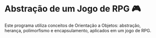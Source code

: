 # Abstração de um Jogo de RPG :video_game:  

Este programa utiliza conceitos de Orientação a Objetos: abstração, herança, polimorfismo e encapsulamento, aplicados em um jogo de RPG.   

